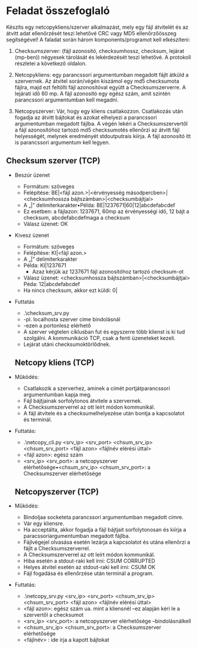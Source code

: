 # Feladat összefoglaló
Készíts egy netcopykliens/szerver alkalmazást, mely egy fájl átvitelét és az átvitt adat ellenőrzését teszi lehetővé CRC vagy MD5 ellenőrzőösszeg segítségével! A faladat során három komponents/programot kell elkészíteni:

1. Checksumszerver: (fájl azonosító, checksumhossz, checksum, lejárat (mp-ben)) négyesek tárolását és lekérdezését teszi lehetővé. A protokoll részletei a következő oldalon.

2. Netcopykliens: egy parancssori argumentumban megadott fájlt átküld a szervernek. Az átvitel során/végén kiszámol egy md5 checksumota fájlra, majd ezt feltölti fájl azonosítóval együtt a Checksumszerverre. A lejárati idő 60 mp. A fájl azonosító egy egész szám, amit szintén parancssori argumentumban kell megadni.

3. Netcopyszerver: Vár, hogy egy kliens csatlakozzon. Csatlakozás után fogadja az átvitt bájtokat és azokat elhelyezi a parancssori argumentumban megadott fájlba. A végén lekéri a Checksumszervertől a fájl azonosítóhoz tartozó md5 checksumotés ellenőrzi az átvitt fájl helyességét, melynek eredményét stdoutputrais kiírja. A fájl azonosító itt is parancssori argumentum kell legyen.

## Checksum szerver (TCP)
- Beszúr üzenet 
  - Formátum: szöveges
  - Felépítése: BE|<fájl azon.>|<érvényesség másodpercben>|<checksumhossza bájtszámban>|<checksumbájtjai>
  - A „|” delimiterkarakter•Példa: BE|1237671|60|12|abcdefabcdef
  - Ez esetben: a fájlazon: 1237671, 60mp az érvényességi idő, 12 bájt a checksum, abcdefabcdefmaga a checksum
  - Válasz üzenet: OK
- Kivesz üzenet
  - Formátum: szöveges
  - Felépítése: KI|<fájl azon.>
  - A „|” delimiterkarakter
  - Példa: KI|1237671
    - Azaz kérjük az 1237671 fájl azonosítóhoz tartozó checksum-ot
  - Válasz üzenet: <checksumhossza bájtszámban>|<checksumbájtjai> Péda: 12|abcdefabcdef
  - Ha nincs checksum, akkor ezt küldi: 0|
- Futtatás
  - .\checksum_srv.py <ip> <port>
  - <ip> -pl. localhosta szerver címe bindolásnál
  - <port> -ezen a portonlesz elérhető
  - A szerver végtelen ciklusban fut és egyszerre több klienst is ki tud szolgálni. A kommunikáció TCP, csak a fenti üzeneteket kezeli.
  - Lejárat utáni checksumoktörlődnek.
  
  ## Netcopy kliens (TCP)
- Működés:
  - Csatlakozik a szerverhez, aminek a címét portjátparancssori argumentumban kapja meg.
  - Fájl bájtjainak sorfolytonos átvitele a szervernek.
  - A Checksumszerverrel az ott leírt módon kommunikál.
  - A fájl átvitele és a checksumelhelyezése után bontja a kapcsolatot és terminál.
- Futtatás:
  - .\netcopy_cli.py <srv_ip> <srv_port> <chsum_srv_ip> <chsum_srv_port> <fájl azon> <fájlnév elérési úttal>
  - <fájl azon>:  egész szám
  - <srv_ip> <srv_port>: a netcopyszerver elérhetősége•<chsum_srv_ip> <chsum_srv_port>: a Checksumszerver elérhetősége
  
  ## Netcopyszerver (TCP)
- Működés:
  - Bindoljaa socketeta parancssori argumentumban megadott címre.
  - Vár egy kliensre.
  - Ha acceptálta, akkor fogadja a fájl bájtjait sorfolytonosan és kiírja a paracssoriargumentumban megadott fájlba.
  - Fájlvégejel olvasása esetén lezárja a kapcsolatot és utána ellenőrzi a fájlt a Checksumszerverrel.
  - A Checksumszerverrel az ott leírt módon kommunikál.
  - Hiba esetén a stdout-raki kell írni: CSUM CORRUPTED
  - Helyes átvitel esetén az stdout-raki kell írni: CSUM OK
  - Fájl fogadása és ellenőrzése után terminál a program.
- Futtatás:
  - .\netcopy_srv.py <srv_ip> <srv_port> <chsum_srv_ip> <chsum_srv_port> <fájl azon> <fájlnév elérési úttal>
  - <fájl azon>:  egész szám ua. mint a kliensnél –ez alapján kéri le a szervertől a checksumot
  - <srv_ip> <srv_port>: a netcopyszerver elérhetősége –bindolásnálkell
  - <chsum_srv_ip> <chsum_srv_port>: a Checksumszerver elérhetősége
  - <fájlnév> : ide írja a kapott bájtokat
